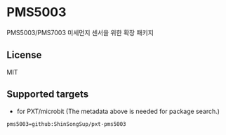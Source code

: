 # PMS5003

PMS5003/PMS7003 미세먼지 센서을 위한 확장 패키지

## License

MIT

## Supported targets

* for PXT/microbit
(The metadata above is needed for package search.)

```package
pms5003=github:ShinSongSup/pxt-pms5003
```

